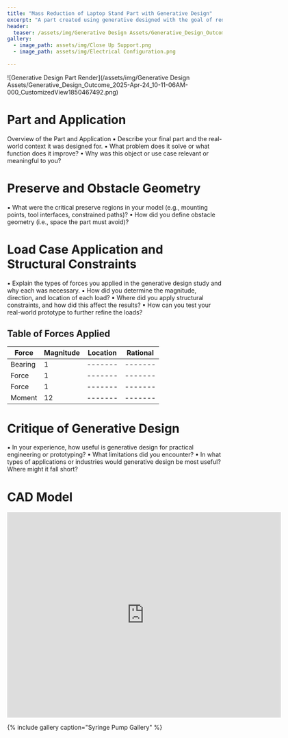 ```yaml
---
title: "Mass Reduction of Laptop Stand Part with Generative Design"
excerpt: "A part created using generative designed with the goal of reducing its mass while maintaining mechanical performance."
header:
  teaser: /assets/img/Generative Design Assets/Generative_Design_Outcome_2025-Apr-24_10-11-06AM-000_CustomizedView1850467492.png
gallery:
  - image_path: assets/img/Close Up Support.png
  - image_path: assets/img/Electrical Configuration.png
   
---
```


![Generative Design Part Render](/assets/img/Generative Design Assets/Generative_Design_Outcome_2025-Apr-24_10-11-06AM-000_CustomizedView1850467492.png)

# Part and Application

Overview of the Part and Application
▪ Describe your final part and the real-world context it was designed for.
▪ What problem does it solve or what function does it improve?
▪ Why was this object or use case relevant or meaningful to you?


# Preserve and Obstacle Geometry

▪ What were the critical preserve regions in your model (e.g., mounting
points, tool interfaces, constrained paths)?
▪ How did you define obstacle geometry (i.e., space the part must avoid)?


# Load Case Application and Structural Constraints

▪ Explain the types of forces you applied in the generative design study and
why each was necessary.
▪ How did you determine the magnitude, direction, and location of each
load?
▪ Where did you apply structural constraints, and how did this affect the
results?
▪ How can you test your real-world prototype to further refine the loads?

## Table of Forces Applied

| Force | Magnitude | Location | Rational |
| ------- | ------- | ------- | ------- |
| Bearing | 1 | ------- | ------- |
| Force | 1 | ------- | ------- |
| Force | 1 | ------- | ------- |
| Moment| 12 | ------- | ------- |


# Critique of Generative Design

▪ In your experience, how useful is generative design for practical
engineering or prototyping?
▪ What limitations did you encounter?
▪ In what types of applications or industries would generative design be
most useful? Where might it fall short?


# CAD Model
<iframe src="https://vanderbilt643.autodesk360.com/shares/public/SH286ddQT78850c0d8a438c1f7d61e1e6186?mode=embed" width="640" height="480" allowfullscreen="true" webkitallowfullscreen="true" mozallowfullscreen="true"  frameborder="0"></iframe>

<br>

{% include gallery caption="Syringe Pump Gallery" %}

